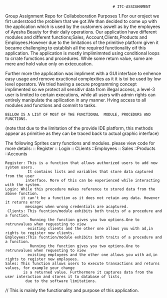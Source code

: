                     
                                                    # ITC-ASSIGHNMENT
Group Assignment Repo for Collaboboration Purposes 
1.For our oroject we firt understood the problem that we got.We than decided to come up with the application 
which is used by the customers aswell as by the employees of Ayesha Beauty for their daily operations.
Our application have different modules and different functions;Sales, Account,Clients,Products
 and Employees.However due to the limitations of the primitive platform given  it became 
challenging to establish all the required functionality oif this application. The application
 is mostly implimimnted using conditional loops to crrate fumctions and procedures. 
While some return value, some are mere and hold value only on extecucation.

Further more the application was impliment with a GUI interface to enhence easy usage and remove 
exuctional complexities as it it is toi be used by low level operators. We tried having a secure programming
 concept implimented so we protect all sensitivr data from illegal access, a level-3 user is limited
 to certain executions, while all users with admin rights can entirely manipulate the apllication
 in any manner. Hving access to all modules and functions and commit to tasks.

	BELLOW IS A LIST OF MOST OF THE FUNCTIONAL  MODULE, PROCEDURS AND FUNCTIONS.
(note that due to the limitation of the provide IDE platform, this methods appear as primitive as they can be 
traced back to actual graphic interface)

The following Sprites carry functions and modules. please view code for more details:
:: Register
:: Login
:: CLients
::Employees
:: Sales
::Products
::Accounts


    Register: This is a function that allows authorized users to add new system users. 
              It contains lists and variables that store data captured from the user    
             interface. More of this can be experienced while interacting with the system.
    Login: While this procedure makes reference to stored data from the above function.
           it can't be a function as it does not retain any data. However it returns error
             messages when wrong credentials are acaptured.
     Clients: This fucntion/module exhibits both traits of a procedure and a function.
               Running the function gives you two options.One to retrunvalues when requesting to view 
              existing clients and the other one allows you with ad,in rights to register new clients.
    Employees:This fucntion/module exhibits both traits of a procedure and a function.
               Running the function gives you two options.One to retrunvalues when requesting to view 
              existing employees and the other one allows you with ad,in rights to register new employees.
    Sales: This function allows users to execute transactions and returns values, for example your change
            is a returned value. Furthermore it captures data from the user interaction and stores it to database of lists,
             due to the software limitations.
// This is mainly the functionality and purpose of this application. 


               



